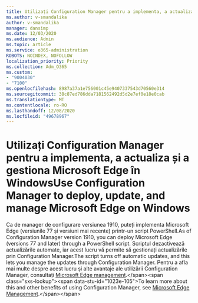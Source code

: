 ```yaml
---
title: Utilizați Configuration Manager pentru a implementa, a actualiza și a gestiona Microsoft Edge în Windows
ms.author: v-smandalika
author: v-smandalika
manager: dansimp
ms.date: 12/03/2020
ms.audience: Admin
ms.topic: article
ms.service: o365-administration
ROBOTS: NOINDEX, NOFOLLOW
localization_priority: Priority
ms.collection: Adm_O365
ms.custom:
- "9004030"
- "7100"
ms.openlocfilehash: 8987a37a1e756001c45e9407337543d70560e314
ms.sourcegitcommit: 38c87ed786dda7181562492d5d2e7ef0e18e0cab
ms.translationtype: MT
ms.contentlocale: ro-RO
ms.lasthandoff: 12/08/2020
ms.locfileid: "49678967"
---
```

# <a name="use-configuration-manager-to-deploy-update-and-manage-microsoft-edge-on-windows"></a><span data-ttu-id="1023e-102">Utilizați Configuration Manager pentru a implementa, a actualiza și a gestiona Microsoft Edge în Windows</span><span class="sxs-lookup"><span data-stu-id="1023e-102">Use Configuration Manager to deploy, update, and manage Microsoft Edge on Windows</span></span>

<span data-ttu-id="1023e-103">Ca de manager de configurare versiunea 1910, puteți implementa Microsoft Edge (versiunile 77 și versiuni mai recente) printr-un script PowerShell.</span><span class="sxs-lookup"><span data-stu-id="1023e-103">As of Configuration Manager version 1910, you can deploy Microsoft Edge (versions 77 and later) through a PowerShell script.</span></span> <span data-ttu-id="1023e-104">Scriptul dezactivează actualizările automate, iar acest lucru vă permite să gestionați actualizările prin Configuration Manager.</span><span class="sxs-lookup"><span data-stu-id="1023e-104">The script turns off automatic updates, and this lets you manage the updates through Configuration Manager.</span></span> <span data-ttu-id="1023e-105">Pentru a afla mai multe despre acest lucru și alte avantaje ale utilizării Configuration Manager, consultați [Microsoft Edge management](https://docs.microsoft.com/mem/configmgr/apps/deploy-use/deploy-edge?).</span><span class="sxs-lookup"><span data-stu-id="1023e-105">To learn more about this and other benefits of using Configuration Manager, see [Microsoft Edge Management](https://docs.microsoft.com/mem/configmgr/apps/deploy-use/deploy-edge?).</span></span>